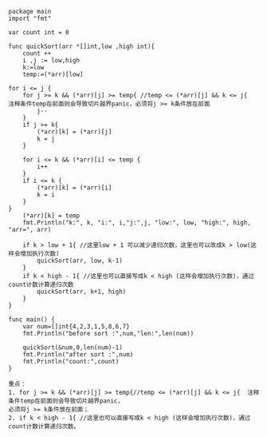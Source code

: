 	package main
	import "fmt"
	
	var count int = 0
	
	func quickSort(arr *[]int,low ,high int){
		count ++
		i ,j := low,high
		k:=low
		temp:=(*arr)[low]
		
	for i <= j {
		for j >= k && (*arr)[j] >= temp{ //temp <= (*arr)[j] && k <= j{  注释条件temp在前面则会导致切片越界panic，必须将j >= k条件放在前面
			j--
		}
		if j >= k{
			(*arr)[k] = (*arr)[j]
			k = j
		}
	
		for i <= k && (*arr)[i] <= temp {
			i++
		}
		if i <= k {
			(*arr)[k] = (*arr)[i]
			k = i
		}
	}
		(*arr)[k] = temp
		fmt.Println("k:", k, "i:", i,"j:",j, "low:", low, "high:", high, "arr=", arr)
	
		if k > low + 1{ //这里low + 1 可以减少递归次数，这里也可以改成k > low(这样会增加执行次数) 
			quickSort(arr, low, k-1)
		}
		if k < high - 1{ //这里也可以直接写成k < high (这样会增加执行次数)，通过count计数计算递归次数
			quickSort(arr, k+1, high)
		}
	}
	
	func main() {
		var num=[]int{4,2,3,1,5,8,6,7}
		fmt.Println("before sort :",num,"len:",len(num))
	
		quickSort(&num,0,len(num)-1)
		fmt.Println("after sort :",num)
		fmt.Println("count:",count)
	}
	
	重点：
	1. for j >= k && (*arr)[j] >= temp{//temp <= (*arr)[j] && k <= j{  注释条件temp在前面则会导致切片越界panic，
	必须将j >= k条件放在前面；
	2. if k < high - 1{ //这里也可以直接写成k < high (这样会增加执行次数)，通过count计数计算递归次数。

